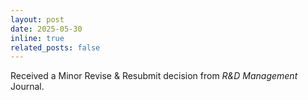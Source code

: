 ```yaml
---
layout: post
date: 2025-05-30
inline: true
related_posts: false
---
```


Received a Minor Revise & Resubmit decision from *R&D Management* Journal.
